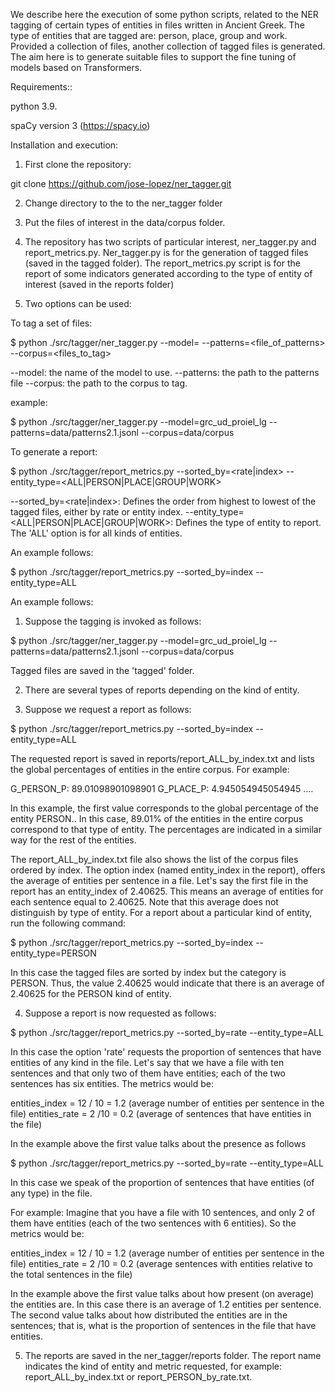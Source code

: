 We describe here the execution of some python scripts, related to the NER tagging of certain types of entities in files written in Ancient Greek. The type of entities that are tagged are: person, place, group and work. Provided a collection of files, another collection of tagged files is generated. The aim here is to generate suitable files to support the fine tuning of models based on Transformers.

Requirements::

python 3.9.

spaCy version 3 (https://spacy.io)

Installation and execution:

1. First clone the repository:

git clone https://github.com/jose-lopez/ner_tagger.git

2. Change directory to the to the ner_tagger folder

3. Put the files of interest in the data/corpus folder.

4. The repository has two scripts of particular interest, ner_tagger.py and report_metrics.py. Ner_tagger.py is for the  generation of tagged files (saved in the tagged folder). The report_metrics.py script is for the report of some indicators generated according to the type of entity of interest (saved in the reports folder)

5. Two options can be used:

To tag a set of files:

$ python ./src/tagger/ner_tagger.py --model=<model> --patterns=<file_of_patterns> --corpus=<files_to_tag>

--model:  the name of the model to use.
--patterns:  the path to the patterns file
--corpus:  the path to the corpus to tag.

example:

$ python ./src/tagger/ner_tagger.py --model=grc_ud_proiel_lg --patterns=data/patterns2.1.jsonl --corpus=data/corpus

To generate a report:

$ python ./src/tagger/report_metrics.py --sorted_by=<rate|index> --entity_type=<ALL|PERSON|PLACE|GROUP|WORK>

--sorted_by=<rate|index>: Defines the order from highest to lowest of the tagged files, either by rate or entity index.
--entity_type=<ALL|PERSON|PLACE|GROUP|WORK>: Defines the type of entity to report. The 'ALL' option is for all kinds of entities.


 
An example follows:

$ python ./src/tagger/report_metrics.py --sorted_by=index --entity_type=ALL

An example follows:

1. Suppose the tagging is invoked as follows:

$ python ./src/tagger/ner_tagger.py --model=grc_ud_proiel_lg --patterns=data/patterns2.1.jsonl --corpus=data/corpus

Tagged files are saved in the 'tagged' folder. 

2. There are several types of reports depending on the kind of entity.

3. Suppose we request a report as follows:

$ python ./src/tagger/report_metrics.py --sorted_by=index --entity_type=ALL

The requested report is saved in reports/report_ALL_by_index.txt and lists the global percentages of entities in the entire corpus. For example:

G_PERSON_P: 89.01098901098901 G_PLACE_P: 4.945054945054945 ....

In this example, the first value corresponds to the global percentage of the entity PERSON.. In this case, 89.01% of the entities in the entire corpus correspond to that type of entity. The percentages are indicated in a similar way for the rest of the entities.

The report_ALL_by_index.txt file also shows the list of the corpus files ordered by index. The option index (named entity_index in the report), offers the average of entities per sentence in a file. Let's say the first file in the report has an entity_index of 2.40625. This means an average of entities for each sentence equal to 2.40625. Note that this average does not distinguish by type of entity. For a report about a particular kind of entity, run the following command:

$ python ./src/tagger/report_metrics.py --sorted_by=index --entity_type=PERSON

In this case the tagged files are sorted by index but the category is PERSON. Thus, the value 2.40625 would indicate that there is an average of 2.40625 for the PERSON kind of entity.

4. Suppose a report is now requested as follows:

$ python ./src/tagger/report_metrics.py --sorted_by=rate --entity_type=ALL

In this case the option 'rate' requests the proportion of sentences that have entities of any kind in the file. Let's say that we have a file with ten sentences and that only two of them have entities; each of the two sentences has six entities. The metrics would be:

entities_index = 12 / 10 = 1.2 (average number of entities per sentence in the file)
entities_rate = 2 /10 = 0.2 (average of sentences that have entities in the file)

In the example above the first value talks about the presence as follows

$ python ./src/tagger/report_metrics.py --sorted_by=rate --entity_type=ALL

In this case we speak of the proportion of sentences that have entities (of any type) in the file.

For example: Imagine that you have a file with 10 sentences, and only 2 of them have entities (each of the two sentences with 6 entities). So the metrics would be:

entities_index = 12 / 10 = 1.2 (average number of entities per sentence in the file)
entities_rate = 2 /10 = 0.2 (average sentences with entities relative to the total sentences in the file)

In the example above the first value talks about how present (on average) the entities are. In this case there is an average of 1.2 entities per sentence. The second value talks about how distributed the entities are in the sentences; that is, what is the proportion of sentences in the file that have entities.

5. The reports are saved in the ner_tagger/reports folder. The report name indicates the kind of entity and metric requested, for example: report_ALL_by_index.txt or report_PERSON_by_rate.txt.
